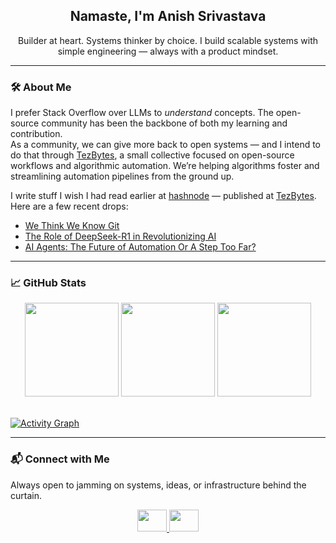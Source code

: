 <h2 align="center">Namaste, I'm Anish Srivastava</h2>

<p align="center">
  Builder at heart. Systems thinker by choice. I build scalable systems with simple engineering  — always with a product mindset.
</p>

---

### 🛠 About Me

I prefer Stack Overflow over LLMs to *understand* concepts. The open-source community has been the backbone of both my learning and contribution.  
As a community, we can give more back to open systems — and I intend to do that through [TezBytes](https://github.com/TezBytes), a small collective focused on open-source workflows and algorithmic automation. We’re helping algorithms foster and streamlining automation pipelines from the ground up.

I write stuff I wish I had read earlier at [hashnode](https://hashnode.com/@anishamsri) — published at [TezBytes](https://TezBytes.hashnode.dev). Here are a few recent drops:

- [We Think We Know Git](https://tezbytes.hashnode.dev/wtwkg)  
- [The Role of DeepSeek-R1 in Revolutionizing AI](https://tezbytes.hashnode.dev/breaking-boundaries-the-role-of-deepseek-r1-in-revolutionizing-ai)  
- [AI Agents: The Future of Automation Or A Step Too Far?](https://tezbytes.hashnode.dev/ai-agents-future-of-automation-or-step-too-far)

---

### 📈 GitHub Stats

<div align="center">
  <img src="https://github-readme-stats.vercel.app/api?hide_title=false&hide_rank=false&show_icons=true&include_all_commits=true&count_private=true&disable_animations=false&theme=merko&locale=en&hide_border=true&username=iamanishsrivastava" height="150" />
  
  <img src="https://github-readme-stats.vercel.app/api/top-langs?locale=en&hide_title=false&layout=compact&card_width=320&langs_count=5&theme=merko&hide_border=true&username=iamanishsrivastava" height="150" />
  
  <img src="https://github-readme-streak-stats.herokuapp.com/?user=iamanishsrivastava&&theme=merko&hide_border=true&username=iamanishsrivastava&card_width=320" height="150" />
</div>

<br/>

[![Activity Graph](https://github-readme-activity-graph.vercel.app/graph?username=iamanishsrivastava&theme=merko&hide_border=true&height=300)](https://github.com/iamanishsrivastava/github-readme-activity-graph)

---

### 📬 Connect with Me
Always open to jamming on systems, ideas, or infrastructure behind the curtain.
<div align="center">
  <a href="https://www.linkedin.com/in/iamanishsrivastava/" target="_blank">
    <img src="https://raw.githubusercontent.com/maurodesouza/profile-readme-generator/master/src/assets/icons/social/linkedin/default.svg" width="47" height="35" />
  </a>
  <a href="mailto:anishamsri@gmail.com" target="_blank">
    <img src="https://raw.githubusercontent.com/maurodesouza/profile-readme-generator/master/src/assets/icons/social/gmail/default.svg" width="47" height="35" />
  </a>
</div>
